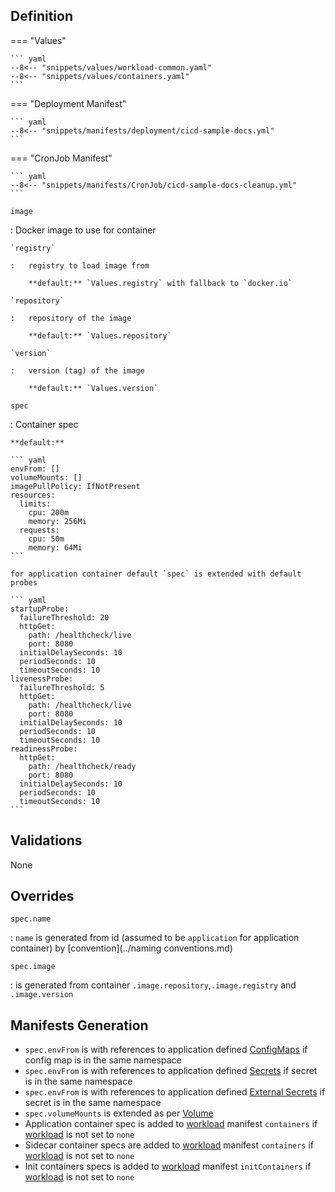 ## Definition


=== "Values"

    ``` yaml
    --8<-- "snippets/values/workload-common.yaml"
    --8<-- "snippets/values/containers.yaml"
    ```


=== "Deployment Manifest"

    ``` yaml
    --8<-- "snippets/manifests/deployment/cicd-sample-docs.yml"
    ```

=== "CronJob Manifest"

    ``` yaml
    --8<-- "snippets/manifests/CronJob/cicd-sample-docs-cleanup.yml"
    ```

`image`    

:   Docker image to use for container

    `registry`

    :   registry to load image from 

        **default:** `Values.registry` with fallback to `docker.io`

    `repository`

    :   repository of the image

        **default:** `Values.repository`

    `version`

    :   version (tag) of the image

        **default:** `Values.version` 


`spec`

:   Container spec

    **default:**
     
    ``` yaml
    envFrom: []
    volumeMounts: []
    imagePullPolicy: IfNotPresent
    resources:
      limits:
        cpu: 200m
        memory: 256Mi
      requests:
        cpu: 50m
        memory: 64Mi
    ```

    for application container default `spec` is extended with default probes

    ``` yaml
    startupProbe:
      failureThreshold: 20
      httpGet:
        path: /healthcheck/live
        port: 8080
      initialDelaySeconds: 10
      periodSeconds: 10
      timeoutSeconds: 10
    livenessProbe:
      failureThreshold: 5
      httpGet:
        path: /healthcheck/live
        port: 8080
      initialDelaySeconds: 10
      periodSeconds: 10
      timeoutSeconds: 10
    readinessProbe:
      httpGet:
        path: /healthcheck/ready
        port: 8080
      initialDelaySeconds: 10
      periodSeconds: 10
      timeoutSeconds: 10
    ```


## Validations

None

## Overrides

`spec.name`

:   `name` is generated from id (assumed to be `application` for application container) by [convention](../naming conventions.md)
 
`spec.image`

: is generated from container  `.image.repository`,`.image.registry` and `.image.version`


## Manifests Generation 

- `spec.envFrom`  is with references to application defined [ConfigMaps](../Resources/external-secrets.md) if config map is in the same namespace
- `spec.envFrom`  is with references to application defined [Secrets](../Resources/secrets.md) if secret is in the same namespace
- `spec.envFrom`  is with references to application defined [External Secrets](../Resources/secrets.md) if secret is in the same namespace
- `spec.volumeMounts`  is extended as per [Volume](./volumes.md)
- Application container spec is added to [workload](../values.md#workload) manifest `containers` if  [workload](../values.md#workload) is not set to `none`
- Sidecar container specs are added to [workload](../values.md#workload) manifest `containers` if  [workload](../values.md#workload) is not set to `none`
- Init containers specs is added to [workload](../values.md#workload) manifest `initContainers` if  [workload](../values.md#workload) is not set to `none`
